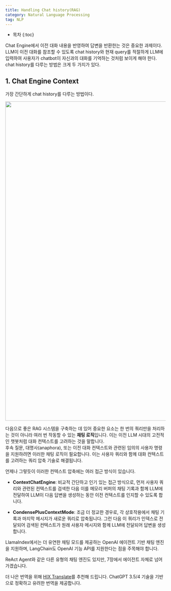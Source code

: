 ```yaml
---
title: Handling Chat history(RAG)
category: Natural Language Processing
tag: NLP
---
```








* 목차
{:toc}







Chat Engine에서 이전 대화 내용을 반영하여 답변을 반환한는 것은 중요한 과제이다. LLM이 이전 대화를 참조할 수 있도록 chat history와 현재 query를 적절하게 LLM에 입력하여 사용자가 chatbot이 자신과의 대화를 기억하는 것처럼 보이게 해야 한다. chat history를 다루는 방법은 크게 두 가지가 있다.

## 1. Chat Engine Context

가장 간단하게 chat history를 다루는 방법이다. 

<center><img width="1000" src="https://github.com/finddme/finddme.github.io/assets/53667002/976ccece-43e4-45af-89bb-e0cf4c40d5f1"></center>





다음으로 좋은 RAG 시스템을 구축하는 데 있어 중요한 요소는 한 번의 쿼리만을 처리하는 것이 아니라 여러 번 작동할 수 있는 **채팅 로직**입니다. 이는 이전 LLM 시대의 고전적인 챗봇처럼 대화 컨텍스트를 고려하는 것을 말합니다.  
후속 질문, 대명사(anaphora), 또는 이전 대화 컨텍스트와 관련된 임의의 사용자 명령을 지원하려면 이러한 채팅 로직이 필요합니다. 이는 사용자 쿼리와 함께 대화 컨텍스트를 고려하는 쿼리 압축 기술로 해결됩니다.

언제나 그렇듯이 이러한 컨텍스트 압축에는 여러 접근 방식이 있습니다.

- **ContextChatEngine**: 비교적 간단하고 인기 있는 접근 방식으로, 먼저 사용자 쿼리와 관련된 컨텍스트를 검색한 다음 이를 메모리 버퍼의 채팅 기록과 함께 LLM에 전달하여 LLM이 다음 답변을 생성하는 동안 이전 컨텍스트를 인지할 수 있도록 합니다.

- **CondensePlusContextMode**: 조금 더 정교한 경우로, 각 상호작용에서 채팅 기록과 마지막 메시지가 새로운 쿼리로 압축됩니다. 그런 다음 이 쿼리가 인덱스로 전달되어 검색된 컨텍스트가 원래 사용자 메시지와 함께 LLM에 전달되어 답변을 생성합니다.

LlamaIndex에서는 더 유연한 채팅 모드를 제공하는 OpenAI 에이전트 기반 채팅 엔진을 지원하며, LangChain도 OpenAI 기능 API를 지원한다는 점을 주목해야 합니다.

ReAct Agent와 같은 다른 유형의 채팅 엔진도 있지만, 7장에서 에이전트 자체로 넘어가겠습니다.

더 나은 번역을 위해 [HIX Translate](https://hix.ai/translate)를 추천해 드립니다. ChatGPT 3.5/4 기술을 기반으로 정확하고 유려한 번역을 제공합니다.
